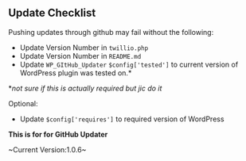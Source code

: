 Update Checklist
-------------
Pushing updates through github may fail without the following:

+ Update Version Number in `twillio.php`
+ Update Version Number in `README.md`
+ Update `WP_GItHub_Updater` `$config['tested']` to current version of WordPress plugin was tested on.*
 
**not sure if this is actually required but jic do it*

Optional:
+ Update `$config['requires']` to required version of WordPress

**This is for for GitHub Updater**

~Current Version:1.0.6~
